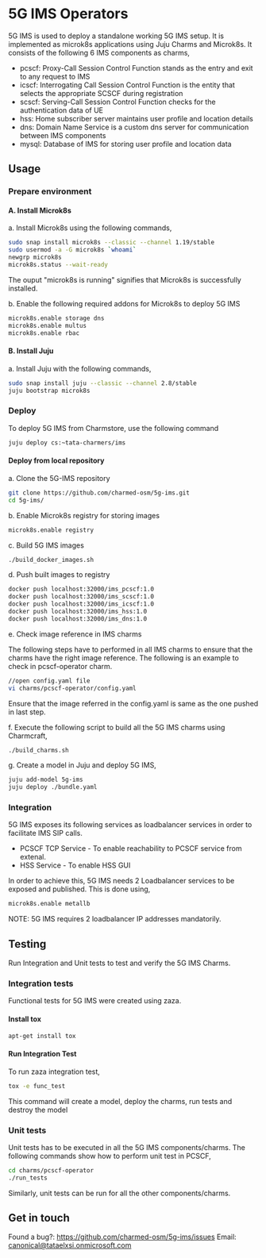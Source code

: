 <!-- Copyright 2020 Tata Elxsi

 Licensed under the Apache License, Version 2.0 (the "License"); you may
 not use this file except in compliance with the License. You may obtain
 a copy of the License at

         http://www.apache.org/licenses/LICENSE-2.0

 Unless required by applicable law or agreed to in writing, software
 distributed under the License is distributed on an "AS IS" BASIS, WITHOUT
 WARRANTIES OR CONDITIONS OF ANY KIND, either express or implied. See the
 License for the specific language governing permissions and limitations
 under the License.

 For those usages not covered by the Apache License, Version 2.0 please
 contact: canonical@tataelxsi.onmicrosoft.com

 To get in touch with the maintainers, please contact:
 canonical@tataelxsi.onmicrosoft.com
-->

# 5G IMS Operators

5G IMS is used to deploy a standalone working 5G IMS setup. It is implemented
as microk8s applications using Juju Charms and Microk8s. It consists of the
following 6 IMS components as charms,

* pcscf: Proxy-Call Session Control Function stands as the entry and exit to any
         request to IMS
* icscf: Interrogating Call Session Control Function is the entity that selects
         the appropriate SCSCF during registration
* scscf: Serving-Call Session Control Function checks for the authentication
         data of UE
* hss: Home subscriber server maintains user profile and location details
* dns: Domain Name Service is a custom dns server for communication between IMS
       components
* mysql: Database of IMS for storing user profile and location data

## Usage

### Prepare environment

#### A. Install Microk8s

a. Install Microk8s using the following commands,

   ```bash
   sudo snap install microk8s --classic --channel 1.19/stable
   sudo usermod -a -G microk8s `whoami`
   newgrp microk8s
   microk8s.status --wait-ready
   ```

   The ouput "microk8s is running" signifies that Microk8s is successfully installed.

b. Enable the following required addons for Microk8s to deploy 5G IMS

   ```bash
   microk8s.enable storage dns
   microk8s.enable multus
   microk8s.enable rbac
   ```

#### B. Install Juju

a. Install Juju with the following commands,

   ```bash
   sudo snap install juju --classic --channel 2.8/stable
   juju bootstrap microk8s
   ```

### Deploy

To deploy 5G IMS from Charmstore, use the following command

```bash
juju deploy cs:~tata-charmers/ims
```

#### Deploy from local repository

a. Clone the 5G-IMS repository

   ```bash
   git clone https://github.com/charmed-osm/5g-ims.git
   cd 5g-ims/
   ```

b. Enable Microk8s registry for storing images

   ```bash
   microk8s.enable registry
   ```

c. Build 5G IMS images

   ```bash
   ./build_docker_images.sh
   ```

d. Push built images to registry

   ```bash
   docker push localhost:32000/ims_pcscf:1.0
   docker push localhost:32000/ims_scscf:1.0
   docker push localhost:32000/ims_icscf:1.0
   docker push localhost:32000/ims_hss:1.0
   docker push localhost:32000/ims_dns:1.0
   ```

e. Check image reference in IMS charms

The following steps have to performed in all IMS charms to ensure that the
charms have the right image reference. The following is an example to check in
pcscf-operator charm.

   ```bash
   //open config.yaml file
   vi charms/pcscf-operator/config.yaml
   ```

   Ensure that the image referred in the config.yaml is same as the one
   pushed in last step.

f. Execute the following script to build all the 5G IMS charms using Charmcraft,

   ```bash
   ./build_charms.sh
   ```

g. Create a model in Juju and deploy 5G IMS,

   ```bash
   juju add-model 5g-ims
   juju deploy ./bundle.yaml
   ```

### Integration

5G IMS exposes its following services as loadbalancer services in order to
facilitate IMS SIP calls.

* PCSCF TCP Service - To enable reachability to PCSCF service from extenal.
* HSS Service - To enable HSS GUI

In order to achieve this, 5G IMS needs 2 Loadbalancer services to be exposed
 and published. This is done using,

```bash
microk8s.enable metallb
```

NOTE: 5G IMS requires 2 loadbalancer IP addresses mandatorily.

## Testing

Run Integration and Unit tests to test and verify the 5G IMS Charms.

### Integration tests

Functional tests for 5G IMS were created using zaza.

#### Install tox

```bash
apt-get install tox
```

#### Run Integration Test

To run zaza integration test,

```bash
tox -e func_test
```

This command will create a model, deploy the charms, run tests and destroy the
model

### Unit tests

Unit tests has to be executed in all the 5G IMS components/charms.
The following commands show how to perform unit test in PCSCF,

```bash
cd charms/pcscf-operator
./run_tests
```

Similarly, unit tests can be run for all the other components/charms.

## Get in touch

Found a bug?: <https://github.com/charmed-osm/5g-ims/issues>
Email: canonical@tataelxsi.onmicrosoft.com
